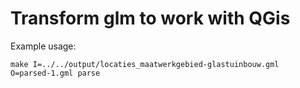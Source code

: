 
# Transform glm to work with QGis

Example usage:
```
make I=../../output/locaties_maatwerkgebied-glastuinbouw.gml  O=parsed-1.gml parse
```

